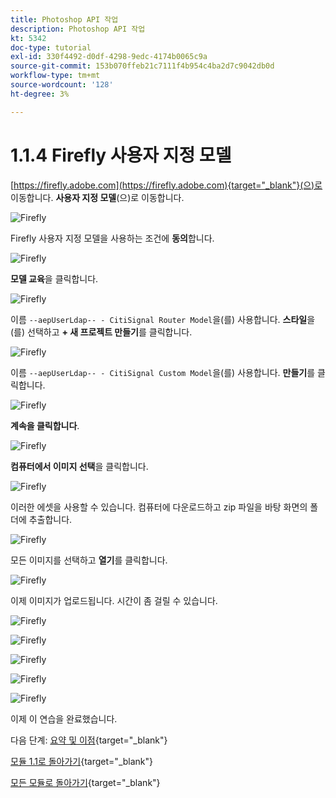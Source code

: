 ```yaml
---
title: Photoshop API 작업
description: Photoshop API 작업
kt: 5342
doc-type: tutorial
exl-id: 330f4492-d0df-4298-9edc-4174b0065c9a
source-git-commit: 153b070ffeb21c7111f4b954c4ba2d7c9042db0d
workflow-type: tm+mt
source-wordcount: '128'
ht-degree: 3%

---
```


# 1.1.4 Firefly 사용자 지정 모델

[https://firefly.adobe.com](https://firefly.adobe.com){target="_blank"}(으)로 이동합니다. **사용자 지정 모델**(으)로 이동합니다.

![Firefly](./images/ffcm1.png)

Firefly 사용자 지정 모델을 사용하는 조건에 **동의**&#x200B;합니다.

![Firefly](./images/ffcm2.png)

**모델 교육**&#x200B;을 클릭합니다.

![Firefly](./images/ffcm3.png)

이름 `--aepUserLdap-- - CitiSignal Router Model`을(를) 사용합니다. **스타일**&#x200B;을(를) 선택하고 **+ 새 프로젝트 만들기**&#x200B;를 클릭합니다.

![Firefly](./images/ffcm4.png)

이름 `--aepUserLdap-- - CitiSignal Custom Model`을(를) 사용합니다. **만들기**&#x200B;를 클릭합니다.

![Firefly](./images/ffcm5.png)

**계속을 클릭합니다**.

![Firefly](./images/ffcm6.png)

**컴퓨터에서 이미지 선택**&#x200B;을 클릭합니다.

![Firefly](./images/ffcm7.png)

이러한 에셋을 사용할 수 있습니다. 컴퓨터에 다운로드하고 zip 파일을 바탕 화면의 폴더에 추출합니다.

![Firefly](./images/ffcm8.png)

모든 이미지를 선택하고 **열기**&#x200B;를 클릭합니다.

![Firefly](./images/ffcm9.png)

이제 이미지가 업로드됩니다. 시간이 좀 걸릴 수 있습니다.

![Firefly](./images/ffcm10.png)

![Firefly](./images/ffcm11.png)

![Firefly](./images/ffcm12.png)

![Firefly](./images/ffcm13.png)

![Firefly](./images/ffcm14.png)

이제 이 연습을 완료했습니다.

다음 단계: [요약 및 이점](./summary.md){target="_blank"}

[모듈 1.1로 돌아가기](./firefly-services.md){target="_blank"}

[모든 모듈로 돌아가기](./../../../overview.md){target="_blank"}
